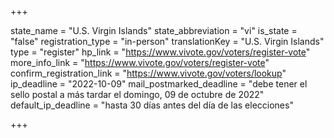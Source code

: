 +++

state_name = "U.S. Virgin Islands"
state_abbreviation = "vi"
is_state = "false"
registration_type = "in-person"
translationKey = "U.S. Virgin Islands"
type = "register"
hp_link = "https://www.vivote.gov/voters/register-vote"
more_info_link = "https://www.vivote.gov/voters/register-vote"
confirm_registration_link = "https://www.vivote.gov/voters/lookup"
ip_deadline = "2022-10-09"
mail_postmarked_deadline = "debe tener el sello postal a más tardar el domingo, 09 de octubre de 2022"
default_ip_deadline = "hasta 30 días antes del día de las elecciones"

+++